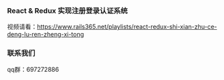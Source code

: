 ### React & Redux 实现注册登录认证系统

视频请看：https://www.rails365.net/playlists/react-redux-shi-xian-zhu-ce-deng-lu-ren-zheng-xi-tong

### 联系我们

qq群：697272886
